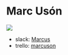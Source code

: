 # Marc Usón

![](https://ca.slack-edge.com/T0SJKHBFZ-UFR57C37C-e1d3c26cb304-512)


 - slack: [Marcus](https://skylabcoders.slack.com/messages/C2B6JHK5E/team/UFR57C37C/)
 - trello: [marcuson](https://trello.com/marcuson)
